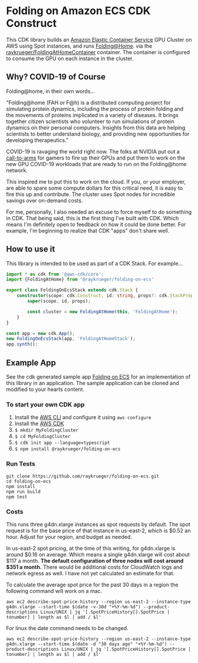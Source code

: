 # Folding on Amazon ECS CDK Construct

This CDK library builds an [Amazon Elastic Container
Service](https://aws.amazon.com/ecs/) GPU Cluster on AWS using Spot
instances, and runs [Folding@Home](https://foldingathome.org/). via the
[raykrueger/FoldingAtHomeContainer](https://github.com/raykrueger/FoldingAtHomeContainer)
container. The container is configured to consume the GPU on each instance in
the cluster.

## Why? COVID-19 of Course

Folding@home, in their own words...

"Folding@home (FAH or F@h) is a distributed computing project for simulating
protein dynamics, including the process of protein folding and the movements
of proteins implicated in a variety of diseases. It brings together citizen
scientists who volunteer to run simulations of protein dynamics on their
personal computers. Insights from this data are helping scientists to better
understand biology, and providing new opportunities for developing
therapeutics."

COVID-19 is ravaging the world right now. The folks at NVIDIA put out a
[call-to-arms](https://twitter.com/NVIDIAGeForce/status/1238496311776653312)
for gamers to fire up their GPUs and put them to work on the new GPU COVID-19
workloads that are ready to run on the Folding@home network.

This inspired me to put this to work on the cloud. If you, or your employer,
are able to spare some compute dollars for this critical need, it is easy to
fire this up and contribute. The cluster uses Spot nodes for incredible
savings over on-demand costs.

For me, personally, I also needed an excuse to force myself to do something
in CDK. That being said, this is the first thing I've built with CDK. Which
means I'm definitely open to feedback on how it could be done better. For
example, I'm beginning to realize that CDK "apps" don't share well.

## How to use it

This library is intended to be used as part of a CDK Stack. For example...

````typescript
import * as cdk from '@aws-cdk/core';
import {FoldingAtHome} from '@raykrueger/folding-on-ecs'

export class FoldingOnEcsStack extends cdk.Stack {
    constructor(scope: cdk.Construct, id: string, props?: cdk.StackProps) {
        super(scope, id, props);

        const cluster = new FoldingAtHome(this, 'FoldingAtHome');
    }
}

const app = new cdk.App();
new FoldingOnEcsStack(app, 'FoldingAtHomeStack');
app.synth();
````

## Example App

See the cdk generated sample app [Folding on
ECS](https://github.com/raykrueger/FoldingOnECS) for an implementation of
this library in an application. The sample application can be cloned and
modified to your hearts content.

### To start your own CDK app

1. Install the [AWS
CLI](https://docs.aws.amazon.com/cli/latest/userguide/cli-chap-install.html)
and configure it using `aws configure`
1. Install the [AWS CDK](https://docs.aws.amazon.com/cdk/latest/guide/getting_started.html)
1. `$ mkdir MyFoldingCluster`
1. `$ cd MyFoldingCluster`
1. `$ cdk init app --language=typescript`
1. `$ npm install @raykrueger/folding-on-ecs`


### Run Tests

````
git clone https://github.com/raykrueger/folding-on-ecs.git
cd folding-on-ecs
npm install
npm run build
npm test
````

### Costs

This runs three g4dn.xlarge instances as spot requests by default. The spot
request is for the base price of that instance in us-east-2, which is $0.52
an hour. Adjust for your region, and budget as needed.

In us-east-2 spot pricing, at the time of this writing, for g4dn.xlarge is
around $0.16 on average. Which means a single g4dn.xlarge will cost about
$117 a month. **The default configuration of three nodes will cost around $351
a month.** There would be additional costs for CloudWatch logs and network
egress as well. I have not yet calculated an estimate for that.

To calculate the average spot price for the past 30 days in a region the following command will work on a mac.

    aws ec2 describe-spot-price-history --region us-east-2 --instance-type g4dn.xlarge --start-time $(date -v-30d "+%Y-%m-%d") --product-descriptions Linux/UNIX | jq '[.SpotPriceHistory[].SpotPrice | tonumber] | length as $l | add / $l'

For linux the date command needs to be changed.

    aws ec2 describe-spot-price-history --region us-east-2 --instance-type g4dn.xlarge --start-time $(date -d "30 days ago" "+%Y-%m-%d") --product-descriptions Linux/UNIX | jq '[.SpotPriceHistory[].SpotPrice | tonumber] | length as $l | add / $l'